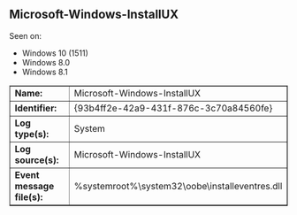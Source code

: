## Microsoft-Windows-InstallUX

Seen on:
* Windows 10 (1511)
* Windows 8.0
* Windows 8.1

<table border="1" class="docutils">
  <tbody>
    <tr>
      <td><b>Name:</b></td>
      <td>Microsoft-Windows-InstallUX</td>
    </tr>
    <tr>
      <td><b>Identifier:</b></td>
      <td>{93b4ff2e-42a9-431f-876c-3c70a84560fe}</td>
    </tr>
    <tr>
      <td><b>Log type(s):</b></td>
      <td>System</td>
    </tr>
    <tr>
      <td><b>Log source(s):</b></td>
      <td>Microsoft-Windows-InstallUX</td>
    </tr>
    <tr>
      <td><b>Event message file(s):</b></td>
      <td>%systemroot%\system32\oobe\installeventres.dll</td>
    </tr>
  </tbody>
</table>

&nbsp;

